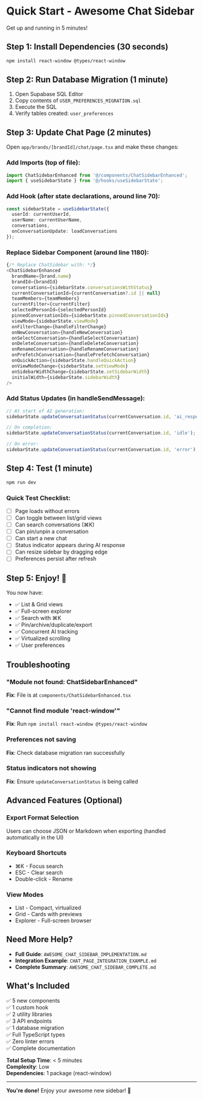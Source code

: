 # Quick Start - Awesome Chat Sidebar

Get up and running in 5 minutes!

## Step 1: Install Dependencies (30 seconds)

```bash
npm install react-window @types/react-window
```

## Step 2: Run Database Migration (1 minute)

1. Open Supabase SQL Editor
2. Copy contents of `USER_PREFERENCES_MIGRATION.sql`
3. Execute the SQL
4. Verify tables created: `user_preferences`

## Step 3: Update Chat Page (2 minutes)

Open `app/brands/[brandId]/chat/page.tsx` and make these changes:

### Add Imports (top of file):
```typescript
import ChatSidebarEnhanced from '@/components/ChatSidebarEnhanced';
import { useSidebarState } from '@/hooks/useSidebarState';
```

### Add Hook (after state declarations, around line 70):
```typescript
const sidebarState = useSidebarState({
  userId: currentUserId,
  userName: currentUserName,
  conversations,
  onConversationUpdate: loadConversations
});
```

### Replace Sidebar Component (around line 1180):
```typescript
{/* Replace ChatSidebar with: */}
<ChatSidebarEnhanced
  brandName={brand.name}
  brandId={brandId}
  conversations={sidebarState.conversationsWithStatus}
  currentConversationId={currentConversation?.id || null}
  teamMembers={teamMembers}
  currentFilter={currentFilter}
  selectedPersonId={selectedPersonId}
  pinnedConversationIds={sidebarState.pinnedConversationIds}
  viewMode={sidebarState.viewMode}
  onFilterChange={handleFilterChange}
  onNewConversation={handleNewConversation}
  onSelectConversation={handleSelectConversation}
  onDeleteConversation={handleDeleteConversation}
  onRenameConversation={handleRenameConversation}
  onPrefetchConversation={handlePrefetchConversation}
  onQuickAction={sidebarState.handleQuickAction}
  onViewModeChange={sidebarState.setViewMode}
  onSidebarWidthChange={sidebarState.setSidebarWidth}
  initialWidth={sidebarState.sidebarWidth}
/>
```

### Add Status Updates (in handleSendMessage):
```typescript
// At start of AI generation:
sidebarState.updateConversationStatus(currentConversation.id, 'ai_responding', 0);

// On completion:
sidebarState.updateConversationStatus(currentConversation.id, 'idle');

// On error:
sidebarState.updateConversationStatus(currentConversation.id, 'error');
```

## Step 4: Test (1 minute)

```bash
npm run dev
```

### Quick Test Checklist:
- [ ] Page loads without errors
- [ ] Can toggle between list/grid views
- [ ] Can search conversations (⌘K)
- [ ] Can pin/unpin a conversation
- [ ] Can start a new chat
- [ ] Status indicator appears during AI response
- [ ] Can resize sidebar by dragging edge
- [ ] Preferences persist after refresh

## Step 5: Enjoy! 🎉

You now have:
- ✅ List & Grid views
- ✅ Full-screen explorer
- ✅ Search with ⌘K
- ✅ Pin/archive/duplicate/export
- ✅ Concurrent AI tracking
- ✅ Virtualized scrolling
- ✅ User preferences

## Troubleshooting

### "Module not found: ChatSidebarEnhanced"
**Fix**: File is at `components/ChatSidebarEnhanced.tsx`

### "Cannot find module 'react-window'"
**Fix**: Run `npm install react-window @types/react-window`

### Preferences not saving
**Fix**: Check database migration ran successfully

### Status indicators not showing
**Fix**: Ensure `updateConversationStatus` is being called

## Advanced Features (Optional)

### Export Format Selection
Users can choose JSON or Markdown when exporting (handled automatically in the UI)

### Keyboard Shortcuts
- ⌘K - Focus search
- ESC - Clear search
- Double-click - Rename

### View Modes
- List - Compact, virtualized
- Grid - Cards with previews
- Explorer - Full-screen browser

## Need More Help?

- **Full Guide**: `AWESOME_CHAT_SIDEBAR_IMPLEMENTATION.md`
- **Integration Example**: `CHAT_PAGE_INTEGRATION_EXAMPLE.md`
- **Complete Summary**: `AWESOME_CHAT_SIDEBAR_COMPLETE.md`

## What's Included

✅ 5 new components  
✅ 1 custom hook  
✅ 2 utility libraries  
✅ 3 API endpoints  
✅ 1 database migration  
✅ Full TypeScript types  
✅ Zero linter errors  
✅ Complete documentation  

**Total Setup Time**: < 5 minutes  
**Complexity**: Low  
**Dependencies**: 1 package (react-window)  

---

**You're done!** Enjoy your awesome new sidebar! 🚀










